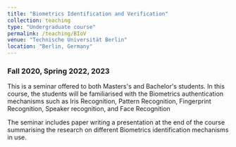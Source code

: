 ```yaml
---
title: "Biometrics Identification and Verification"
collection: teaching
type: "Undergraduate course"
permalink: /teaching/BIoV
venue: "Technische Universität Berlin"
location: "Berlin, Germany"
---
```




### Fall 2020, Spring 2022, 2023

This is a seminar offered to both Masters's and Bachelor's students. In this course, the students will be familiarised with the Biometrics authentication mechanisms such as Iris Recognition, Pattern Recognition, Fingerprint Recognition, Speaker recognition, and Face Recognition

The seminar includes paper writing a presentation at the end of the course summarising the research on different Biometrics identification mechanisms in use. 
